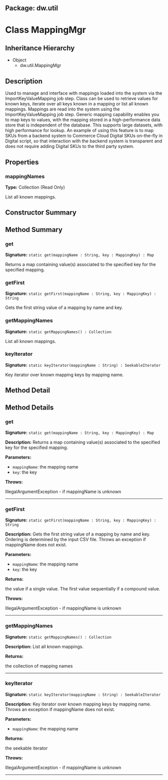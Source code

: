 ## Package: dw.util

# Class MappingMgr

## Inheritance Hierarchy

- Object
  - dw.util.MappingMgr

## Description

Used to manage and interface with mappings loaded into the system via the ImportKeyValueMapping job step. Class can be used to retrieve values for known keys, iterate over all keys known in a mapping or list all known mappings. Mappings are read into the system using the ImportKeyValueMapping job step. Generic mapping capability enables you to map keys to values, with the mapping stored in a high-performance data store that is independent of the database. This supports large datasets, with high performance for lookup. An example of using this feature is to map SKUs from a backend system to Commerce Cloud Digital SKUs on-the-fly in Digital script, so that interaction with the backend system is transparent and does not require adding Digital SKUs to the third party system.

## Properties

### mappingNames

**Type:** Collection (Read Only)

List all known mappings.

## Constructor Summary

## Method Summary

### get

**Signature:** `static get(mappingName : String, key : MappingKey) : Map`

Returns a map containing value(s) associated to the specified key for the specified mapping.

### getFirst

**Signature:** `static getFirst(mappingName : String, key : MappingKey) : String`

Gets the first string value of a mapping by name and key.

### getMappingNames

**Signature:** `static getMappingNames() : Collection`

List all known mappings.

### keyIterator

**Signature:** `static keyIterator(mappingName : String) : SeekableIterator`

Key iterator over known mapping keys by mapping name.

## Method Detail

## Method Details

### get

**Signature:** `static get(mappingName : String, key : MappingKey) : Map`

**Description:** Returns a map containing value(s) associated to the specified key for the specified mapping.

**Parameters:**

- `mappingName`: the mapping name
- `key`: the key

**Throws:**

IllegalArgumentException - if mappingName is unknown

---

### getFirst

**Signature:** `static getFirst(mappingName : String, key : MappingKey) : String`

**Description:** Gets the first string value of a mapping by name and key. Ordering is determined by the input CSV file. Throws an exception if mappingName does not exist.

**Parameters:**

- `mappingName`: the mapping name
- `key`: the key

**Returns:**

the value if a single value. The first value sequentially if a compound value.

**Throws:**

IllegalArgumentException - if mappingName is unknown

---

### getMappingNames

**Signature:** `static getMappingNames() : Collection`

**Description:** List all known mappings.

**Returns:**

the collection of mapping names

---

### keyIterator

**Signature:** `static keyIterator(mappingName : String) : SeekableIterator`

**Description:** Key iterator over known mapping keys by mapping name. Throws an exception if mappingName does not exist.

**Parameters:**

- `mappingName`: the mapping name

**Returns:**

the seekable iterator

**Throws:**

IllegalArgumentException - if mappingName is unknown

---